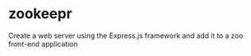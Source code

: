 # zookeepr
Create a web server using the Express.js framework and add it to a zoo front-end application
